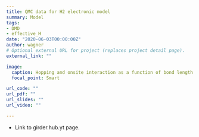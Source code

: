 ```yaml
---
title: QMC data for H2 electronic model
summary: Model 
tags:
- DMD
- effective_H
date: "2020-06-03T00:00:00Z"
author: wagner
# Optional external URL for project (replaces project detail page).
external_link: ""

image:
  caption: Hopping and onsite interaction as a function of bond length for H2
  focal_point: Smart

url_code: ""
url_pdf: ""
url_slides: ""
url_video: ""

---
```


* Link to girder.hub.yt page.